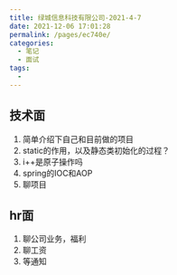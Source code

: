 ```yaml
---
title: 绿城信息科技有限公司-2021-4-7
date: 2021-12-06 17:01:28
permalink: /pages/ec740e/
categories:
  - 笔记
  - 面试
tags:
  - 
---
```

## 技术面
1. 简单介绍下自己和目前做的项目
1. static的作用，以及静态类初始化的过程？
1. i++是原子操作吗
1. spring的IOC和AOP
1. 聊项目
## hr面

1. 聊公司业务，福利
1. 聊工资
1. 等通知
